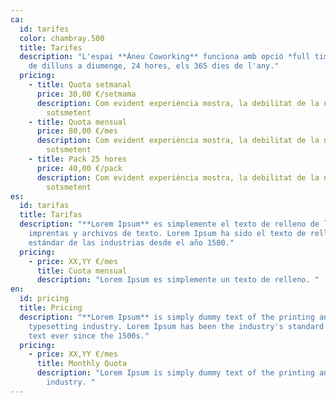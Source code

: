 ```yaml
---
ca:
  id: tarifes
  color: chambray.500
  title: Tarifes
  description: "L'espai **Àneu Coworking** funciona amb opció *full time*: Accés
    de dilluns a diumenge, 24 hores, els 365 dies de l'any."
  pricing:
    - title: Quota setmanal
      price: 30,00 €/setmama
      description: Com evident experiència mostra, la debilitat de la nostra memòria,
        sotsmetent
    - title: Quota mensual
      price: 80,00 €/mes
      description: Com evident experiència mostra, la debilitat de la nostra memòria,
        sotsmetent
    - title: Pack 25 hores
      price: 40,00 €/pack
      description: Com evident experiència mostra, la debilitat de la nostra memòria,
        sotsmetent
es:
  id: tarifas
  title: Tarifas
  description: "**Lorem Ipsum** es simplemente el texto de relleno de las
    imprentas y archivos de texto. Lorem Ipsum ha sido el texto de relleno
    estándar de las industrias desde el año 1500."
  pricing:
    - price: XX,YY €/mes
      title: Cuota mensual
      description: "Lorem Ipsum es simplemente un texto de relleno. "
en:
  id: pricing
  title: Pricing
  description: "**Lorem Ipsum** is simply dummy text of the printing and
    typesetting industry. Lorem Ipsum has been the industry's standard dummy
    text ever since the 1500s."
  pricing:
    - price: XX,YY €/mes
      title: Monthly Quota
      description: "Lorem Ipsum is simply dummy text of the printing and typesetting
        industry. "
---
```

